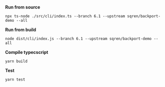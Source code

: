 **Run from source**

```
npx ts-node ./src/cli/index.ts --branch 6.1 --upstream sqren/backport-demo --all
```

**Run from build**

```
node dist/cli/index.js --branch 6.1 --upstream sqren/backport-demo --all
```

**Compile typecscript**

```
yarn build
```

**Test**

```
yarn test
```
